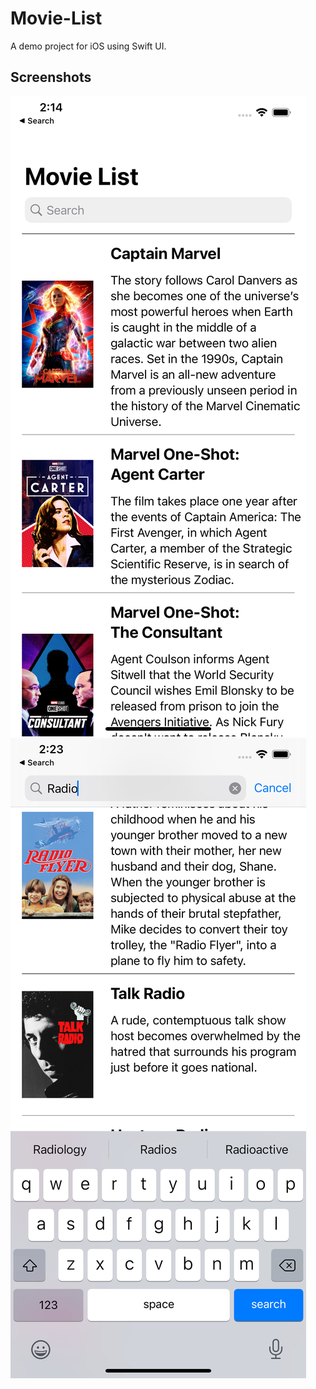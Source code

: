 # Movie-List
A demo project for iOS using Swift UI.

## Screenshots

![screenshot1](ScreenShots/01.png)
![screenshot2](ScreenShots/02.png)
